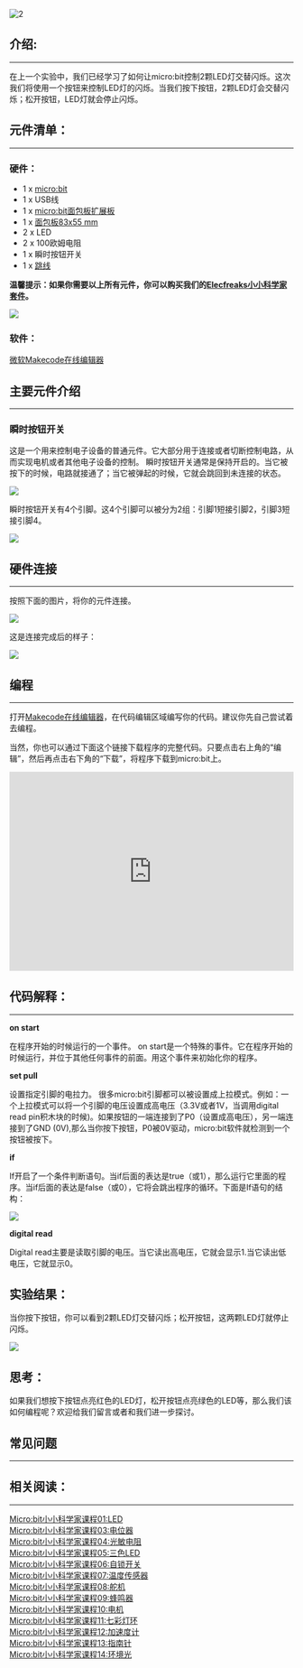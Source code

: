 ![2](https://i.imgur.com/SVbSfPB.jpg)

## 介绍:
---

在上一个实验中，我们已经学习了如何让micro:bit控制2颗LED灯交替闪烁。这次我们将使用一个按钮来控制LED灯的闪烁。当我们按下按钮，2颗LED灯会交替闪烁；松开按钮，LED灯就会停止闪烁。


## 元件清单：
---

### 硬件：

- 1 x [micro:bit](http://www.elecfreaks.com/estore/bbc-micro-bit-board-for-coding-programming.html)  
- 1 x USB线  
- 1 x [micro:bit面包板扩展板](http://www.elecfreaks.com/estore/microbit-breadboard-adapter.html)  
- 1 x [面包板83x55 mm](http://www.elecfreaks.com/estore/transparent-breadboard-83-55-mm.html)  
- 2 x LED  
- 2 x 100欧姆电阻  
- 1 x 瞬时按钮开关  
- 1 x [跳线](http://www.elecfreaks.com/estore/breadborad-jumper-wire-65pcs-pack.html)  

**温馨提示：如果你需要以上所有元件，你可以购买我们的[Elecfreaks小小科学家套件](https://item.taobao.com/item.htm?spm=a1z10.1-c-s.w4024-17803785896.2.18dc3f94XOgpWg&id=562837851877&scene=taobao_shop)。**

![](https://i.imgur.com/W4tseua.jpg)

### 软件：

[微软Makecode在线编辑器](https://makecode.microbit.org/)


## 主要元件介绍
---

### 瞬时按钮开关

这是一个用来控制电子设备的普通元件。它大部分用于连接或者切断控制电路，从而实现电机或者其他电子设备的控制。
瞬时按钮开关通常是保持开启的。当它被按下的时候，电路就接通了；当它被弹起的时候，它就会跳回到未连接的状态。

![](https://i.imgur.com/IO2KzaW.jpg)

瞬时按钮开关有4个引脚。这4个引脚可以被分为2组：引脚1短接引脚2，引脚3短接引脚4。

![](https://i.imgur.com/OgWZfBQ.jpg)


## 硬件连接
---

按照下面的图片，将你的元件连接。

![](https://i.imgur.com/qXKoSN4.jpg) 

这是连接完成后的样子：

![](https://i.imgur.com/uGLigLh.jpg)


## 编程
---

打开[Makecode在线编辑器](https://makecode.microbit.org/)，在代码编辑区域编写你的代码。建议你先自己尝试着去编程。 

当然，你也可以通过下面这个链接下载程序的完整代码。只要点击右上角的“编辑”，然后再点击右下角的“下载”，将程序下载到micro:bit上。

<div style="position:relative;height:0;padding-bottom:70%;overflow:hidden;"><iframe style="position:absolute;top:0;left:0;width:100%;height:100%;" src="https://makecode.microbit.org/#pub:_YA4YdedoKJH3" frameborder="0" sandbox="allow-popups allow-forms allow-scripts allow-same-origin"></iframe></div>


## 代码解释：
---

**on start**

在程序开始的时候运行的一个事件。
on start是一个特殊的事件。它在程序开始的时候运行，并位于其他任何事件的前面。用这个事件来初始化你的程序。

**set pull**

设置指定引脚的电拉力。
很多micro:bit引脚都可以被设置成上拉模式。例如：一个上拉模式可以将一个引脚的电压设置成高电压（3.3V或者1V，当调用digital read pin积木块的时候)。如果按钮的一端连接到了P0（设置成高电压），另一端连接到了GND (0V),那么当你按下按钮，P0被0V驱动，micro:bit软件就检测到一个按钮被按下。

**if**

If开启了一个条件判断语句。当if后面的表达是true（或1），那么运行它里面的程序。当if后面的表达是false（或0），它将会跳出程序的循环。下面是If语句的结构： 

![](https://i.imgur.com/IrqTK6y.jpg)

**digital read**

Digital read主要是读取引脚的电压。当它读出高电压，它就会显示1.当它读出低电压，它就显示0。


## 实验结果：

当你按下按钮，你可以看到2颗LED灯交替闪烁；松开按钮，这两颗LED灯就停止闪烁。

![](https://i.imgur.com/7w5yp6z.gif)


## 思考：

如果我们想按下按钮点亮红色的LED灯，松开按钮点亮绿色的LED等，那么我们该如何编程呢？欢迎给我们留言或者和我们进一步探讨。


## 常见问题
---


## 相关阅读：
---

[Micro:bit小小科学家课程01:LED](/Micro_bit_Starter_Kit_Lesson_01_LED_CN/)  
[Micro:bit小小科学家课程03:电位器](/Micro_bit_Starter_Kit_Lesson_03_Trimpot_CN/)  
[Micro:bit小小科学家课程04:光敏电阻](/Micro_bit_Starter_Kit_Lesson_04_Photocell_CN/)  
[Micro:bit小小科学家课程05:三色LED](/Micro_bit_Starter_Kit_Lesson_05_RGB_LED_CN/)  
[Micro:bit小小科学家课程06:自锁开关](/Micro_bit_Starter_Kit_Lesson_06_Self_lock_Switch_CN/)  
[Micro:bit小小科学家课程07:温度传感器](/Micro_bit_Starter_Kit_Lesson_07_Temperature_Sensor_CN/)  
[Micro:bit小小科学家课程08:舵机](/Micro_bit_Starter_Kit_Lesson_08_Servo_CN/)  
[Micro:bit小小科学家课程09:蜂鸣器](/Micro_bit_Starter_Kit_Lesson_09_Buzzer_CN/)  
[Micro:bit小小科学家课程10:电机](/Micro_bit_Starter_Kit_Lesson_10_Motor_CN/)  
[Micro:bit小小科学家课程11:七彩灯环](/Micro_bit_Starter_Kit_Lesson_11_Rainbow_LED_CN/)  
[Micro:bit小小科学家课程12:加速度计](/Micro_bit_Starter_Kit_Lesson_12_Accelerometer_CN/)  
[Micro:bit小小科学家课程13:指南针](/Micro_bit_Starter_Kit_Lesson_13_Compass_CN/)  
[Micro:bit小小科学家课程14:环境光](/Micro_bit_Starter_Kit_Lesson_14_Ambient_Light_CN/)  


